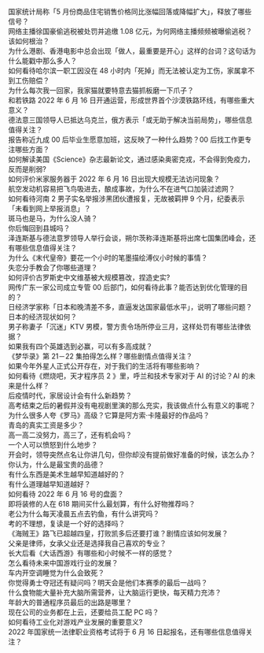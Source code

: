 国家统计局称「5 月份商品住宅销售价格同比涨幅回落或降幅扩大」，释放了哪些信号？  
网络主播徐国豪偷逃税被处罚并追缴 1.08 亿元，为何网络主播频频被曝偷逃税？该如何根治？  
为什么港剧、香港电影中总会出现「做人，最重要是开心」这样的台词？这句话为什么能戳中那么多人？  
如何看待哈尔滨一职工因没在 48 小时内「死掉」而无法被认定为工伤，家属拿不到工伤赔偿？  
为什么每次我一回家，我家猫就要特意去猫抓板磨一下爪子？  
和若铁路 2022 年 6 月 16 日开通运营，形成世界首个沙漠铁路环线，有哪些重大意义？  
德法意三国领导人已抵达乌克兰，俄方表示「或无助于解决当前局势」，哪些信息值得关注？  
报告称近九成 00 后毕业生愿意加班，这反映了一种什么趋势？00 后找工作更专注哪些方面？  
如何解读美国《Science》杂志最新论文，通过感染奥密克戎，不会得到免疫力，反而是削弱?  
如何评价米家服务器于 2022 年 6 月 16 日出现大规模无法访问现象？  
航空发动机容易把飞鸟吸进去，酿成事故，为什么不在进气口加装过滤网？  
如何看待河南 2 男子实名举报涉黑团伙遭报复，无故被羁押 9 个月，纪委表示「未看到网上举报消息」？  
斑马也是马，为什么没人骑？  
你后悔回到县城吗？  
泽连斯基与德法意罗领导人举行会谈，朔尔茨称泽连斯基将出席七国集团峰会，还有哪些信息值得关注？  
为什么《末代皇帝》要花一个小时的笔墨描绘溥仪小时候的事情？  
失恋分手教会了你哪些道理？  
如何评价古罗斯史中文维基被大规模篡改，捏造史实?  
网传广东一家公司成立专管 00 后部门，如何看待此事？能否达到优化管理的目的？  
日经济学家称「日本和晚清差不多，直逼发达国家最低水平」，说明了哪些问题？日本的经济现状如何？  
男子称妻子「沉迷」KTV 男模，警方责令场所停业三月，这样处罚有哪些法律依据？  
如果我有四个英雄选到必赢，可以有多高成就？  
《梦华录》第 21－22 集拍得怎么样？哪些剧情点值得关注？  
如果今年外星人正式公开存在，对于我们的生活将有哪些影响？  
如何看待《燃烧吧，天才程序员 2 》里，呼兰和技术专家对于 AI 的讨论？AI 的未来是什么样？  
后疫情时代，家居设计会有什么新趋势？  
高考结束之后的暑假并没有电视剧里演的那么充实，我该做点什么有意义的事呢？  
为什么很多人夸《罗马》高级？它算是阿方索·卡隆最好的作品吗？  
青岛的真实工资是多少？  
高一高二没努力，高三了，还有机会吗？  
一个人可以愤怒到什么地步？  
开会时，领导突然点名让你讲几句，但你却没有提前做好准备的时候，该怎么办？  
你认为，什么是最宝贵的品德？  
有什么东西是美术生越早知道越好的？  
有什么道理越早知道越好？  
如何看待 2022 年 6 月 16 号的盘面？  
即将装修的人在 618 期间买什么最划算，有什么好物推荐吗？  
老公为什么每天凌晨五点去钓鱼，有什么讲究吗？  
考的不理想，复读是一个好的选择吗？  
《海贼王》路飞已超越四皇，打败凯多后还要打谁？剧情应该如何发展？  
父亲是律师，女承父业还是选择我自己喜欢的专业？  
长大后看《大话西游》有哪些和小时候不一样的感觉？  
怎么看待未来中国游戏行业的发展？  
车内开空调睡觉为什么会致死？  
你觉得勇士夺冠还有疑问吗？明天会是他们本赛季的最后一战吗？  
什么食物能大量补充大脑所需营养，让大脑运行更快，每天精力充沛？  
年龄大的普通程序员最后的出路是哪里？  
现在公司的业务都在上云，还要给员工配 PC 吗？  
如何看待工业化对游戏产业发展的重要意义?  
2022 年国家统一法律职业资格考试将于 6 月 16 日起报名，还有哪些信息值得关注？  
